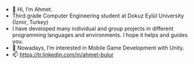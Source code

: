 - 👋 Hi, I’m Ahmet.
- Third grade Computer Engineering student at Dokuz Eylül University (İzmir, Turkey)
- I have developed many individual and group projects in different programming languages and environments. I hope it helps and guides you.
- 👀 Nowadays, I’m interested in Mobile Game Development with Unity.
- 📫 https://tr.linkedin.com/in/ahmet-bulur

<!---
ahmetbulur/ahmetbulur is a ✨ special ✨ repository because its `README.md` (this file) appears on your GitHub profile.
You can click the Preview link to take a look at your changes.
--->
